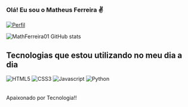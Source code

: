 ### Olá! Eu sou o Matheus Ferreira ✌️

[![Perfil](https://img.shields.io/badge/LinkedIn-0077B5?style=for-the-badge&logo=linkedin&logoColor=white)](www.linkedin.com/in/matheus-ferreira-santos-852917207)


![MathFerreira01 GitHub stats](https://github-readme-stats.vercel.app/api?username=MathFerreira01&show_icons=true&theme=radical)

## Tecnologias que estou utilizando no meu dia a dia

<div>
    <img aligne="center" alt="HTML5" src="https://img.shields.io/badge/HTML-239120?style=for-the-badge&logo=html5&logoColor=white"/>
    <img aligne="center" alt="CSS3" src="https://img.shields.io/badge/CSS-239120?&style=for-the-badge&logo=css3&logoColor=white"/>
    <img aligne="center" alt="Javascript" src="https://img.shields.io/badge/JavaScript-323330?style=for-the-badge&logo=javascript&logoColor=F7DF1E"/>
    <img aligne="center" alt="Python" src="https://img.shields.io/badge/Python-3776AB?style=for-the-badge&logo=python&logoColor=white"/>
</div>
<br></br>
Apaixonado por Tecnologia!!
